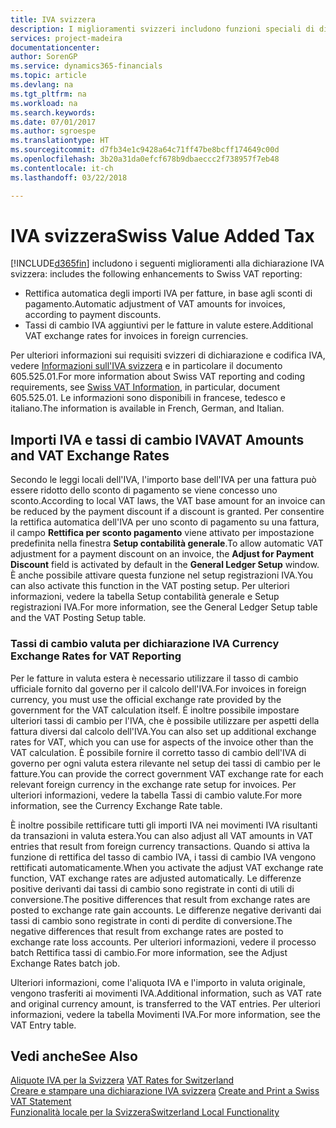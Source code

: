 ```yaml
---
title: IVA svizzera
description: I miglioramenti svizzeri includono funzioni speciali di dichiarazione IVA.
services: project-madeira
documentationcenter: 
author: SorenGP
ms.service: dynamics365-financials
ms.topic: article
ms.devlang: na
ms.tgt_pltfrm: na
ms.workload: na
ms.search.keywords: 
ms.date: 07/01/2017
ms.author: sgroespe
ms.translationtype: HT
ms.sourcegitcommit: d7fb34e1c9428a64c71ff47be8bcff174649c00d
ms.openlocfilehash: 3b20a31da0efcf678b9dbaeccc2f738957f7eb48
ms.contentlocale: it-ch
ms.lasthandoff: 03/22/2018

---
```

# <a name="swiss-value-added-tax"></a><span data-ttu-id="ddcd8-103">IVA svizzera</span><span class="sxs-lookup"><span data-stu-id="ddcd8-103">Swiss Value Added Tax</span></span>
[!INCLUDE[d365fin](../../includes/d365fin_md.md)]<span data-ttu-id="ddcd8-104"> includono i seguenti miglioramenti alla dichiarazione IVA svizzera:</span><span class="sxs-lookup"><span data-stu-id="ddcd8-104"> includes the following enhancements to Swiss VAT reporting:</span></span>  

- <span data-ttu-id="ddcd8-105">Rettifica automatica degli importi IVA per fatture, in base agli sconti di pagamento.</span><span class="sxs-lookup"><span data-stu-id="ddcd8-105">Automatic adjustment of VAT amounts for invoices, according to payment discounts.</span></span>  
- <span data-ttu-id="ddcd8-106">Tassi di cambio IVA aggiuntivi per le fatture in valute estere.</span><span class="sxs-lookup"><span data-stu-id="ddcd8-106">Additional VAT exchange rates for invoices in foreign currencies.</span></span>  

<span data-ttu-id="ddcd8-107">Per ulteriori informazioni sui requisiti svizzeri di dichiarazione e codifica IVA, vedere [Informazioni sull'IVA svizzera](http://www.estv.admin.ch/mwst/dokumentation/00130/00947/00948/index.html?lang=fr) e in particolare il documento 605.525.01.</span><span class="sxs-lookup"><span data-stu-id="ddcd8-107">For more information about Swiss VAT reporting and coding requirements, see [Swiss VAT Information](http://www.estv.admin.ch/mwst/dokumentation/00130/00947/00948/index.html?lang=fr), in particular, document 605.525.01.</span></span> <span data-ttu-id="ddcd8-108">Le informazioni sono disponibili in francese, tedesco e italiano.</span><span class="sxs-lookup"><span data-stu-id="ddcd8-108">The information is available in French, German, and Italian.</span></span>  

## <a name="vat-amounts-and-vat-exchange-rates"></a><span data-ttu-id="ddcd8-109">Importi IVA e tassi di cambio IVA</span><span class="sxs-lookup"><span data-stu-id="ddcd8-109">VAT Amounts and VAT Exchange Rates</span></span>  
<span data-ttu-id="ddcd8-110">Secondo le leggi locali dell'IVA, l'importo base dell'IVA per una fattura può essere ridotto dello sconto di pagamento se viene concesso uno sconto.</span><span class="sxs-lookup"><span data-stu-id="ddcd8-110">According to local VAT laws, the VAT base amount for an invoice can be reduced by the payment discount if a discount is granted.</span></span> <span data-ttu-id="ddcd8-111">Per consentire la rettifica automatica dell'IVA per uno sconto di pagamento su una fattura, il campo **Rettifica per sconto pagamento** viene attivato per impostazione predefinita nella finestra **Setup contabilità generale**.</span><span class="sxs-lookup"><span data-stu-id="ddcd8-111">To allow automatic VAT adjustment for a payment discount on an invoice, the **Adjust for Payment Discount** field is activated by default in the **General Ledger Setup** window.</span></span> <span data-ttu-id="ddcd8-112">È anche possibile attivare questa funzione nel setup registrazioni IVA.</span><span class="sxs-lookup"><span data-stu-id="ddcd8-112">You can also activate this function in the VAT posting setup.</span></span> <span data-ttu-id="ddcd8-113">Per ulteriori informazioni, vedere la tabella Setup contabilità generale e Setup registrazioni IVA.</span><span class="sxs-lookup"><span data-stu-id="ddcd8-113">For more information, see the General Ledger Setup table and the VAT Posting Setup table.</span></span>  

### <a name="currency-exchange-rates-for-vat-reporting"></a><span data-ttu-id="ddcd8-114">Tassi di cambio valuta per dichiarazione IVA </span><span class="sxs-lookup"><span data-stu-id="ddcd8-114">Currency Exchange Rates for VAT Reporting</span></span>  
<span data-ttu-id="ddcd8-115">Per le fatture in valuta estera è necessario utilizzare il tasso di cambio ufficiale fornito dal governo per il calcolo dell'IVA.</span><span class="sxs-lookup"><span data-stu-id="ddcd8-115">For invoices in foreign currency, you must use the official exchange rate provided by the government for the VAT calculation itself.</span></span> <span data-ttu-id="ddcd8-116">È inoltre possibile impostare ulteriori tassi di cambio per l'IVA, che è possibile utilizzare per aspetti della fattura diversi dal calcolo dell'IVA.</span><span class="sxs-lookup"><span data-stu-id="ddcd8-116">You can also set up additional exchange rates for VAT, which you can use for aspects of the invoice other than the VAT calculation.</span></span> <span data-ttu-id="ddcd8-117">È possibile fornire il corretto tasso di cambio dell'IVA di governo per ogni valuta estera rilevante nel setup dei tassi di cambio per le fatture.</span><span class="sxs-lookup"><span data-stu-id="ddcd8-117">You can provide the correct government VAT exchange rate for each relevant foreign currency in the exchange rate setup for invoices.</span></span> <span data-ttu-id="ddcd8-118">Per ulteriori informazioni, vedere la tabella Tassi di cambio valute.</span><span class="sxs-lookup"><span data-stu-id="ddcd8-118">For more information, see the Currency Exchange Rate table.</span></span>  

<span data-ttu-id="ddcd8-119">È inoltre possibile rettificare tutti gli importi IVA nei movimenti IVA risultanti da transazioni in valuta estera.</span><span class="sxs-lookup"><span data-stu-id="ddcd8-119">You can also adjust all VAT amounts in VAT entries that result from foreign currency transactions.</span></span> <span data-ttu-id="ddcd8-120">Quando si attiva la funzione di rettifica del tasso di cambio IVA, i tassi di cambio IVA vengono rettificati automaticamente.</span><span class="sxs-lookup"><span data-stu-id="ddcd8-120">When you activate the adjust VAT exchange rate function, VAT exchange rates are adjusted automatically.</span></span> <span data-ttu-id="ddcd8-121">Le differenze positive derivanti dai tassi di cambio sono registrate in conti di utili di conversione.</span><span class="sxs-lookup"><span data-stu-id="ddcd8-121">The positive differences that result from exchange rates are posted to exchange rate gain accounts.</span></span> <span data-ttu-id="ddcd8-122">Le differenze negative derivanti dai tassi di cambio sono registrate in conti di perdite di conversione.</span><span class="sxs-lookup"><span data-stu-id="ddcd8-122">The negative differences that result from exchange rates are posted to exchange rate loss accounts.</span></span> <span data-ttu-id="ddcd8-123">Per ulteriori informazioni, vedere il processo batch Rettifica tassi di cambio.</span><span class="sxs-lookup"><span data-stu-id="ddcd8-123">For more information, see the Adjust Exchange Rates batch job.</span></span>  

<span data-ttu-id="ddcd8-124">Ulteriori informazioni, come l'aliquota IVA e l'importo in valuta originale, vengono trasferiti ai movimenti IVA.</span><span class="sxs-lookup"><span data-stu-id="ddcd8-124">Additional information, such as VAT rate and original currency amount, is transferred to the VAT entries.</span></span> <span data-ttu-id="ddcd8-125">Per ulteriori informazioni, vedere la tabella Movimenti IVA.</span><span class="sxs-lookup"><span data-stu-id="ddcd8-125">For more information, see the VAT Entry table.</span></span>  

## <a name="see-also"></a><span data-ttu-id="ddcd8-126">Vedi anche</span><span class="sxs-lookup"><span data-stu-id="ddcd8-126">See Also</span></span>  
 <span data-ttu-id="ddcd8-127">[Aliquote IVA per la Svizzera](vat-rates-for-switzerland.md) </span><span class="sxs-lookup"><span data-stu-id="ddcd8-127">[VAT Rates for Switzerland](vat-rates-for-switzerland.md) </span></span>  
 <span data-ttu-id="ddcd8-128">[Creare e stampare una dichiarazione IVA svizzera](how-to-create-and-print-a-swiss-vat-statement.md) </span><span class="sxs-lookup"><span data-stu-id="ddcd8-128">[Create and Print a Swiss VAT Statement](how-to-create-and-print-a-swiss-vat-statement.md) </span></span>  
 [<span data-ttu-id="ddcd8-129">Funzionalità locale per la Svizzera</span><span class="sxs-lookup"><span data-stu-id="ddcd8-129">Switzerland Local Functionality</span></span>](switzerland-local-functionality.md)   

